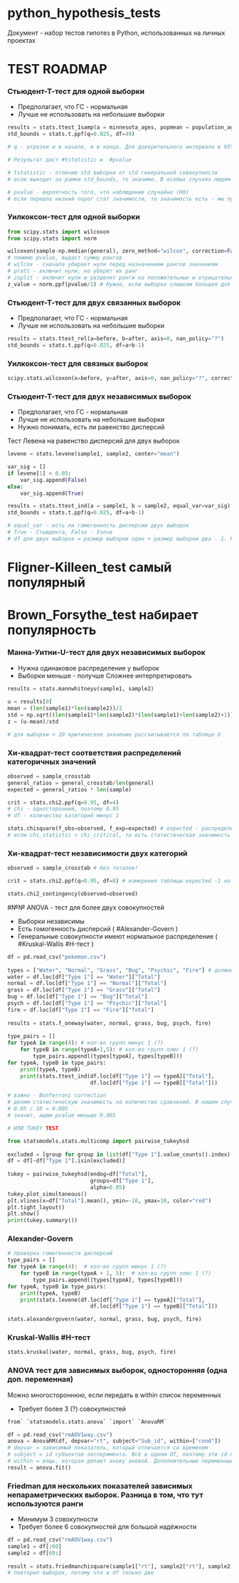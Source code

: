 # python_hypothesis_tests

Документ - набор тестов гипотез в Python, использованных на личных проектах

# TEST ROADMAP

### Стьюдент-Т-тест для одной выборки
- Предполагает, что ГС - нормальная
- Лучше не использовать на небольшие выборки
```Python
results = stats.ttest_1samp(a = minnesota_ages, popmean = population_ages.mean())  
std_bounds = stats.t.ppf(q=0.025, df=49) 

# q - отрезки и в начале, и в конце. Для доверительного интервала в 95% надо 2,5% и там, и там, поэтому ставим 0.025, так как нам нужно узнать начало std

# Результат даст #tstatistic и  #pvalue 

# tstatistic - отличие std выборки от std генеральной совокупности
# если выходит за рамки std_bounds, то значимо. В особых случаях людям нужна помощь

# pvalue - вероятность того, что наблюдение случайно (H0)
# если перешла низкий порог стат значимости, то значимость есть - мы пускаем её обездоленную домой
```

### Уилкоксон-тест для одной выборки 
```Python
from scipy.stats import wilcoxon
from scipy.stats import norm

wilcoxon(sample-np.median(general), zero_method="wilcox", correction=False)
# помимо pvalue, выдаст сумму рангов
# wilcox - сначала убирает нули перед назначением рангов значениям
# pratt - включит нули, но уберёт их ранг
# zsplit - включит нули и разделит ранги на положительные и отрицательные
z_value = norm.ppf(pvalue/2) # Нужно, если выборка слишком большая для критических значений Z-таблицы. Делим на 2 для двустороннего теста. Если > 1.96 для нормального распределения, то не принимаем Г0. Нужно, если выборка слишком большая для таблицы критических значений
```

### Стьюдент-Т-тест для двух связанных выборок
- Предполагает, что ГС - нормальная
- Лучше не использовать на небольшие выборки
```Python
results = stats.ttest_rel(a=before, b=after, axis=0, nan_policy="?")
std_bounds = stats.t.ppf(q=0.025, df=a+b-1)
```

### Уилкоксон-тест для связных выборок
```Python
scipy.stats.wilcoxon(x=before, y=after, axis=0, nan_policy="?", correction=False)
```

### Стьюдент-Т-тест для двух независимых выборок
- Предполагает, что ГС - нормальная
- Лучше не использовать на небольшие выборки
- Нужно понимать, есть ли равенство дисперсий

Тест Левена на равенство дисперсий для двух выборок
```Python  
levene = stats.levene(sample1, sample2, center="mean")

var_sig = []
if levene[1] < 0.05:  
    var_sig.append(False)  
else:  
    var_sig.append(True)

results = stats.ttest_ind(a = sample1, b = sample2, equal_var=var_sig)
std_bounds = stats.t.ppf(q=0.025, df=a+b-1)

# equal_var - есть ли гомогенность дисперсии двух выборок
# True - Стьюдента, False - Уэлча
# df для двух выборок = размер выборки один + размер выборки два - 1. Но вообще его показывает в результатах
```
# Fligner-Killeen_test самый популярный
# Brown_Forsythe_test набирает популярность

### Манна-Уитни-U-тест для двух независимых выборок
- Нужна одинаковое распределение у выборок
- Выборки меньше - получше
Сложнее интерпретировать
```Python
results = stats.mannwhitneyu(sample1, sample2)
  
u = results[0]  
mean = (len(sample1)*len(sample2))/2  
std = np.sqrt((len(sample1)*len(sample2)*(len(sample1)+len(sample2)+1))/12)  
z = (u-mean)/std

# для выборки < 20 критическое значение рассчитывается по таблице U
```

### Хи-квадрат-тест соответствия распределений категоричных значений
```Python
observed = sample_crosstab
general_ratios = general_crosstab/len(general)
expected = general_ratios * len(sample)

crit = stats.chi2.ppf(q=0.95, df=4)
# chi - односторонний, поэтому 0.95
# df - количество категорий минус 1

stats.chisquare(f_obs=observed, f_exp=expected) # expected - распределение, которые мы должны ожидать от генеральной совокупности, если выборка репрезентативна
# если chi_statistic > chi_critical, то есть статистическая значимость
```

### Хи-квадрат-тест независимости двух категорий
```Python
observed = sample_crosstab # без тоталов!

crit = stats.chi2.ppf(q=0.95, df=8) # измерения таблицы expected -1 на каждом измерении, помноженные друг на друга (таблица 3/5 = 8)

stats.chi2_contingency(observed=observed)
```

#№№ ANOVA - тест для более двух совокупностей
- Выборки независимы
- Есть гомогенность дисперсий ( #Alexander-Govern )
- Генеральные совокупности имеют нормальное распределение ( #Kruskal-Wallis #H-тест )
```Python
df = pd.read_csv("pokemon.csv")  
  
types = ["Water", "Normal", "Grass", "Bug", "Psychic", "Fire"] # должны быть как в df
water = df.loc[df["Type 1"] == "Water"]["Total"]  
normal = df.loc[df["Type 1"] == "Normal"]["Total"]  
grass = df.loc[df["Type 1"] == "Grass"]["Total"]  
bug = df.loc[df["Type 1"] == "Bug"]["Total"]  
psych = df.loc[df["Type 1"] == "Psychic"]["Total"]  
fire = df.loc[df["Type 1"] == "Fire"]["Total"]  
  
results = stats.f_oneway(water, normal, grass, bug, psych, fire) 
  
type_pairs = []  
for typeA in range(4): # кол-во групп минус 1 (?)
    for typeB in range(typeA+1,5): # кол-во групп плюс 1 (?)
        type_pairs.append((types[typeA], types[typeB]))  
for typeA, typeB in type_pairs:  
    print(typeA, typeB)  
    print(stats.ttest_ind(df.loc[df["Type 1"] == typeA]["Total"],  
                          df.loc[df["Type 1"] == typeB]["Total"]))

# важно - Bonferroni correction
# делим статистическую значимость на количество сравнений. В нашем случае 10
# 0.05 / 10 = 0.005
# значит, ищем pvalue меньше 0.005

# ИЛИ TUKEY TEST

from statsmodels.stats.multicomp import pairwise_tukeyhsd  
  
excluded = [group for group in list(df["Type 1"].value_counts().index) if group not in types]  
df = df[~df["Type 1"].isin(excluded)]  
  
tukey = pairwise_tukeyhsd(endog=df["Total"],  
                          groups=df["Type 1"],  
                          alpha=0.05)  
tukey.plot_simultaneous()  
plt.vlines(x=df["Total"].mean(), ymin=-10, ymax=10, color="red")  
plt.tight_layout()  
plt.show()  
print(tukey.summary())
```

### Alexander-Govern 
```Python
# проверка гомогенности дисперсий
type_pairs = []  
for typeA in range(4):  # кол-во групп минус 1 (?)  
    for typeB in range(typeA + 1, 5):  # кол-во групп плюс 1 (?)  
        type_pairs.append((types[typeA], types[typeB]))  
for typeA, typeB in type_pairs:  
    print(typeA, typeB)  
    print(stats.levene(df.loc[df["Type 1"] == typeA]["Total"],  
                          df.loc[df["Type 1"] == typeB]["Total"]))

stats.alexandergovern(water, normal, grass, bug, psych, fire)
```


### Kruskal-Wallis #H-тест 
```Python
stats.kruskal(water, normal, grass, bug, psych, fire) 
```

### ANOVA тест для зависимых выборок, односторонняя (одна доп. переменная)
Можно многостороннюю, если передать в within список переменных
- Требует более 3 (?) совокупностей
```Python
from` `statsmodels.stats.anova` `import` `AnovaRM`

df = pd.read_csv("rmAOV1way.csv")  
anova = AnovaRM(df, depvar="rt", subject="Sub_id", within=["cond"])  
# depvar = зависимый показатель, который отличается со временем
# subject = id субъектов эксперимента. Всё в одном df, поэтому эти id повторяются
# within = вещь, которая делает анову ановой. Дополнительные переменные, на которые мы смотрим
result = anova.fit()
```

### Friedman для нескольких показателей зависимых непараметрических выборок. Разница в том, что тут используются ранги
- Минимум 3 совокупности
- Требует более 6 совокупностей для большой надёжности
```Python
df = pd.read_csv("rmAOV1way.csv")  
sample1 = df[:60]  
sample2 = df[60:]  
  
result = stats.friedmanchisquare(sample1["rt"], sample2["rt"], sample2["rt"])
# повторил выборок, потому что в df только две
```
